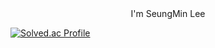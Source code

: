 
<div align=center>
I'm SeungMin Lee
</div>

[![Solved.ac Profile](http://mazassumnida.wtf/api/v2/generate_badge?boj=steampower33)](https://solved.ac/steampower33/)
